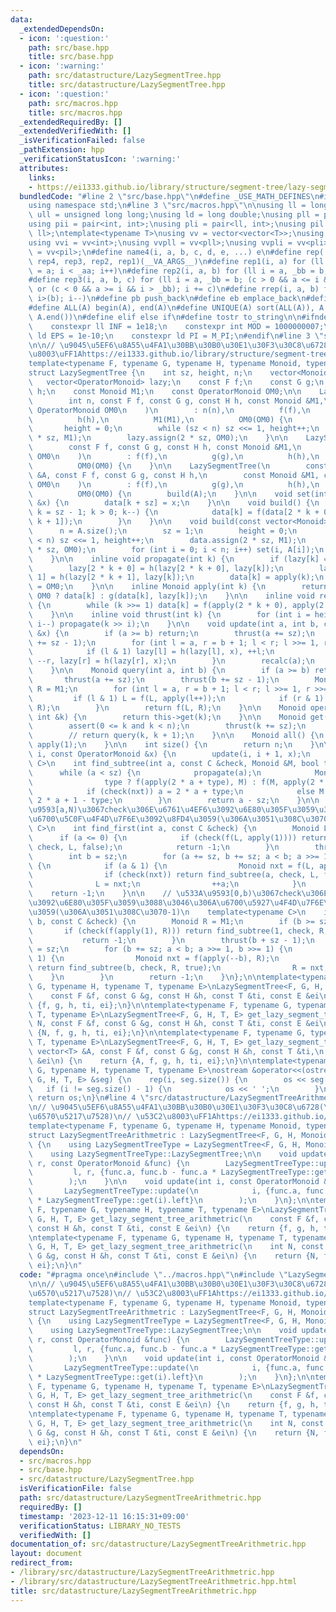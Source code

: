 ```yaml
---
data:
  _extendedDependsOn:
  - icon: ':question:'
    path: src/base.hpp
    title: src/base.hpp
  - icon: ':warning:'
    path: src/datastructure/LazySegmentTree.hpp
    title: src/datastructure/LazySegmentTree.hpp
  - icon: ':question:'
    path: src/macros.hpp
    title: src/macros.hpp
  _extendedRequiredBy: []
  _extendedVerifiedWith: []
  _isVerificationFailed: false
  _pathExtension: hpp
  _verificationStatusIcon: ':warning:'
  attributes:
    links:
    - https://ei1333.github.io/library/structure/segment-tree/lazy-segment-tree.cpp
  bundledCode: "#line 2 \"src/base.hpp\"\n#define _USE_MATH_DEFINES\n#include <bits/stdc++.h>\n\
    using namespace std;\n#line 3 \"src/macros.hpp\"\n\nusing ll = long long;\nusing\
    \ ull = unsigned long long;\nusing ld = long double;\nusing pll = pair<ll, ll>;\n\
    using pii = pair<int, int>;\nusing pli = pair<ll, int>;\nusing pil = pair<int,\
    \ ll>;\ntemplate<typename T>\nusing vv = vector<vector<T>>;\nusing vvl = vv<ll>;\n\
    using vvi = vv<int>;\nusing vvpll = vv<pll>;\nusing vvpli = vv<pli>;\nusing vvpil\
    \ = vv<pil>;\n#define name4(i, a, b, c, d, e, ...) e\n#define rep(...) name4(__VA_ARGS__,\
    \ rep4, rep3, rep2, rep1)(__VA_ARGS__)\n#define rep1(i, a) for (ll i = 0, _aa\
    \ = a; i < _aa; i++)\n#define rep2(i, a, b) for (ll i = a, _bb = b; i < _bb; i++)\n\
    #define rep3(i, a, b, c) for (ll i = a, _bb = b; (c > 0 && a <= i && i < _bb)\
    \ or (c < 0 && a >= i && i > _bb); i += c)\n#define rrep(i, a, b) for (ll i=(a);\
    \ i>(b); i--)\n#define pb push_back\n#define eb emplace_back\n#define mkp make_pair\n\
    #define ALL(A) begin(A), end(A)\n#define UNIQUE(A) sort(ALL(A)), A.erase(unique(ALL(A)),\
    \ A.end())\n#define elif else if\n#define tostr to_string\n\n#ifndef CONSTANTS\n\
    \    constexpr ll INF = 1e18;\n    constexpr int MOD = 1000000007;\n    constexpr\
    \ ld EPS = 1e-10;\n    constexpr ld PI = M_PI;\n#endif\n#line 3 \"src/datastructure/LazySegmentTree.hpp\"\
    \n\n// \u9045\u5EF6\u8A55\u4FA1\u30BB\u30B0\u30E1\u30F3\u30C8\u6728\n// \u53C2\
    \u8003\uFF1Ahttps://ei1333.github.io/library/structure/segment-tree/lazy-segment-tree.cpp\n\
    template<typename F, typename G, typename H, typename Monoid, typename OperatorMonoid>\n\
    struct LazySegmentTree {\n    int sz, height, n;\n    vector<Monoid> data;\n \
    \   vector<OperatorMonoid> lazy;\n    const F f;\n    const G g;\n    const H\
    \ h;\n    const Monoid M1;\n    const OperatorMonoid OM0;\n\n    LazySegmentTree(\n\
    \        int n, const F f, const G g, const H h, const Monoid &M1,\n        const\
    \ OperatorMonoid OM0\n    )\n        : n(n),\n          f(f),\n          g(g),\n\
    \          h(h),\n          M1(M1),\n          OM0(OM0) {\n        sz = 1;\n \
    \       height = 0;\n        while (sz < n) sz <<= 1, height++;\n        data.assign(2\
    \ * sz, M1);\n        lazy.assign(2 * sz, OM0);\n    }\n\n    LazySegmentTree(\n\
    \        const F f, const G g, const H h, const Monoid &M1,\n        const OperatorMonoid\
    \ OM0\n    )\n        : f(f),\n          g(g),\n          h(h),\n          M1(M1),\n\
    \          OM0(OM0) {\n    }\n\n    LazySegmentTree(\n        const vector<Monoid>\
    \ &A, const F f, const G g, const H h,\n        const Monoid &M1, const OperatorMonoid\
    \ OM0\n    )\n        : f(f),\n          g(g),\n          h(h),\n          M1(M1),\n\
    \          OM0(OM0) {\n        build(A);\n    }\n\n    void set(int k, const Monoid\
    \ &x) {\n        data[k + sz] = x;\n    }\n\n    void build() {\n        for (int\
    \ k = sz - 1; k > 0; k--) {\n            data[k] = f(data[2 * k + 0], data[2 *\
    \ k + 1]);\n        }\n    }\n\n    void build(const vector<Monoid> &A) {\n  \
    \      n = A.size();\n        sz = 1;\n        height = 0;\n        while (sz\
    \ < n) sz <<= 1, height++;\n        data.assign(2 * sz, M1);\n        lazy.assign(2\
    \ * sz, OM0);\n        for (int i = 0; i < n; i++) set(i, A[i]);\n        build();\n\
    \    }\n\n    inline void propagate(int k) {\n        if (lazy[k] == OM0) return;\n\
    \        lazy[2 * k + 0] = h(lazy[2 * k + 0], lazy[k]);\n        lazy[2 * k +\
    \ 1] = h(lazy[2 * k + 1], lazy[k]);\n        data[k] = apply(k);\n        lazy[k]\
    \ = OM0;\n    }\n\n    inline Monoid apply(int k) {\n        return lazy[k] ==\
    \ OM0 ? data[k] : g(data[k], lazy[k]);\n    }\n\n    inline void recalc(int k)\
    \ {\n        while (k >>= 1) data[k] = f(apply(2 * k + 0), apply(2 * k + 1));\n\
    \    }\n\n    inline void thrust(int k) {\n        for (int i = height; i > 0;\
    \ i--) propagate(k >> i);\n    }\n\n    void update(int a, int b, const OperatorMonoid\
    \ &x) {\n        if (a >= b) return;\n        thrust(a += sz);\n        thrust(b\
    \ += sz - 1);\n        for (int l = a, r = b + 1; l < r; l >>= 1, r >>= 1) {\n\
    \            if (l & 1) lazy[l] = h(lazy[l], x), ++l;\n            if (r & 1)\
    \ --r, lazy[r] = h(lazy[r], x);\n        }\n        recalc(a);\n        recalc(b);\n\
    \    }\n\n    Monoid query(int a, int b) {\n        if (a >= b) return M1;\n \
    \       thrust(a += sz);\n        thrust(b += sz - 1);\n        Monoid L = M1,\
    \ R = M1;\n        for (int l = a, r = b + 1; l < r; l >>= 1, r >>= 1) {\n   \
    \         if (l & 1) L = f(L, apply(l++));\n            if (r & 1) R = f(apply(--r),\
    \ R);\n        }\n        return f(L, R);\n    }\n\n    Monoid operator[](const\
    \ int &k) {\n        return this->get(k);\n    }\n\n    Monoid get(int k) {\n\
    \        assert(0 <= k and k < n);\n        thrust(k += sz);\n        return apply(k);\n\
    \        // return query(k, k + 1);\n    }\n\n    Monoid all() {\n        return\
    \ apply(1);\n    }\n\n    int size() {\n        return n;\n    }\n\n    void update(int\
    \ i, const OperatorMonoid &x) {\n        update(i, i + 1, x);\n    }\n\n    template<typename\
    \ C>\n    int find_subtree(int a, const C &check, Monoid &M, bool type) {\n  \
    \      while (a < sz) {\n            propagate(a);\n            Monoid nxt =\n\
    \                type ? f(apply(2 * a + type), M) : f(M, apply(2 * a + type));\n\
    \            if (check(nxt)) a = 2 * a + type;\n            else M = nxt, a =\
    \ 2 * a + 1 - type;\n        }\n        return a - sz;\n    }\n\n    // \u533A\
    \u9593[a,N)\u3067check\u306E\u6761\u4EF6\u3092\u6E80\u305F\u3059\u3088\u3046\u306A\
    \u6700\u5C0F\u4F4D\u7F6E\u3092\u8FD4\u3059(\u306A\u3051\u308C\u3070-1)\n    template<typename\
    \ C>\n    int find_first(int a, const C &check) {\n        Monoid L = M1;\n  \
    \      if (a <= 0) {\n            if (check(f(L, apply(1)))) return find_subtree(1,\
    \ check, L, false);\n            return -1;\n        }\n        thrust(a + sz);\n\
    \        int b = sz;\n        for (a += sz, b += sz; a < b; a >>= 1, b >>= 1)\
    \ {\n            if (a & 1) {\n                Monoid nxt = f(L, apply(a));\n\
    \                if (check(nxt)) return find_subtree(a, check, L, false);\n  \
    \              L = nxt;\n                ++a;\n            }\n        }\n    \
    \    return -1;\n    }\n\n    // \u533A\u9593[0,b)\u3067check\u306E\u6761\u4EF6\
    \u3092\u6E80\u305F\u3059\u3088\u3046\u306A\u6700\u5927\u4F4D\u7F6E\u3092\u8FD4\
    \u3059(\u306A\u3051\u308C\u3070-1)\n    template<typename C>\n    int find_last(int\
    \ b, const C &check) {\n        Monoid R = M1;\n        if (b >= sz) {\n     \
    \       if (check(f(apply(1), R))) return find_subtree(1, check, R, true);\n \
    \           return -1;\n        }\n        thrust(b + sz - 1);\n        int a\
    \ = sz;\n        for (b += sz; a < b; a >>= 1, b >>= 1) {\n            if (b &\
    \ 1) {\n                Monoid nxt = f(apply(--b), R);\n                if (check(nxt))\
    \ return find_subtree(b, check, R, true);\n                R = nxt;\n        \
    \    }\n        }\n        return -1;\n    }\n};\n\ntemplate<typename F, typename\
    \ G, typename H, typename T, typename E>\nLazySegmentTree<F, G, H, T, E> get_lazy_segment_tree(\n\
    \    const F &f, const G &g, const H &h, const T &ti, const E &ei\n) {\n    return\
    \ {f, g, h, ti, ei};\n}\n\ntemplate<typename F, typename G, typename H, typename\
    \ T, typename E>\nLazySegmentTree<F, G, H, T, E> get_lazy_segment_tree(\n    int\
    \ N, const F &f, const G &g, const H &h, const T &ti, const E &ei\n) {\n    return\
    \ {N, f, g, h, ti, ei};\n}\n\ntemplate<typename F, typename G, typename H, typename\
    \ T, typename E>\nLazySegmentTree<F, G, H, T, E> get_lazy_segment_tree(\n    const\
    \ vector<T> &A, const F &f, const G &g, const H &h, const T &ti,\n    const E\
    \ &ei\n) {\n    return {A, f, g, h, ti, ei};\n}\n\ntemplate<typename F, typename\
    \ G, typename H, typename T, typename E>\nostream &operator<<(ostream &os, LazySegmentTree<F,\
    \ G, H, T, E> &seg) {\n    rep(i, seg.size()) {\n        os << seg[i];\n     \
    \   if (i != seg.size() - 1) {\n            os << ' ';\n        }\n    }\n   \
    \ return os;\n}\n#line 4 \"src/datastructure/LazySegmentTreeArithmetric.hpp\"\n\
    \n// \u9045\u5EF6\u8A55\u4FA1\u30BB\u30B0\u30E1\u30F3\u30C8\u6728(\u7B49\u5DEE\
    \u6570\u5217\u7528)\n// \u53C2\u8003\uFF1Ahttps://ei1333.github.io/library/structure/segment-tree/lazy-segment-tree.cpp\n\
    template<typename F, typename G, typename H, typename Monoid, typename OperatorMonoid>\n\
    struct LazySegmentTreeArithmetric : LazySegmentTree<F, G, H, Monoid, OperatorMonoid>\
    \ {\n    using LazySegmentTreeType = LazySegmentTree<F, G, H, Monoid, OperatorMonoid>;\n\
    \    using LazySegmentTreeType::LazySegmentTree;\n\n    void update(int l, int\
    \ r, const OperatorMonoid &func) {\n        LazySegmentTreeType::update(\n   \
    \         l, r, {func.a, func.b - func.a * LazySegmentTreeType::get(l).left}\n\
    \        );\n    }\n\n    void update(int i, const OperatorMonoid &func) {\n \
    \       LazySegmentTreeType::update(\n            i, {func.a, func.b - func.a\
    \ * LazySegmentTreeType::get(i).left}\n        );\n    }\n};\n\ntemplate<typename\
    \ F, typename G, typename H, typename T, typename E>\nLazySegmentTreeArithmetric<F,\
    \ G, H, T, E> get_lazy_segment_tree_arithmetric(\n    const F &f, const G &g,\
    \ const H &h, const T &ti, const E &ei\n) {\n    return {f, g, h, ti, ei};\n}\n\
    \ntemplate<typename F, typename G, typename H, typename T, typename E>\nLazySegmentTreeArithmetric<F,\
    \ G, H, T, E> get_lazy_segment_tree_arithmetric(\n    int N, const F &f, const\
    \ G &g, const H &h, const T &ti, const E &ei\n) {\n    return {N, f, g, h, ti,\
    \ ei};\n}\n"
  code: "#pragma once\n#include \"../macros.hpp\"\n#include \"LazySegmentTree.hpp\"\
    \n\n// \u9045\u5EF6\u8A55\u4FA1\u30BB\u30B0\u30E1\u30F3\u30C8\u6728(\u7B49\u5DEE\
    \u6570\u5217\u7528)\n// \u53C2\u8003\uFF1Ahttps://ei1333.github.io/library/structure/segment-tree/lazy-segment-tree.cpp\n\
    template<typename F, typename G, typename H, typename Monoid, typename OperatorMonoid>\n\
    struct LazySegmentTreeArithmetric : LazySegmentTree<F, G, H, Monoid, OperatorMonoid>\
    \ {\n    using LazySegmentTreeType = LazySegmentTree<F, G, H, Monoid, OperatorMonoid>;\n\
    \    using LazySegmentTreeType::LazySegmentTree;\n\n    void update(int l, int\
    \ r, const OperatorMonoid &func) {\n        LazySegmentTreeType::update(\n   \
    \         l, r, {func.a, func.b - func.a * LazySegmentTreeType::get(l).left}\n\
    \        );\n    }\n\n    void update(int i, const OperatorMonoid &func) {\n \
    \       LazySegmentTreeType::update(\n            i, {func.a, func.b - func.a\
    \ * LazySegmentTreeType::get(i).left}\n        );\n    }\n};\n\ntemplate<typename\
    \ F, typename G, typename H, typename T, typename E>\nLazySegmentTreeArithmetric<F,\
    \ G, H, T, E> get_lazy_segment_tree_arithmetric(\n    const F &f, const G &g,\
    \ const H &h, const T &ti, const E &ei\n) {\n    return {f, g, h, ti, ei};\n}\n\
    \ntemplate<typename F, typename G, typename H, typename T, typename E>\nLazySegmentTreeArithmetric<F,\
    \ G, H, T, E> get_lazy_segment_tree_arithmetric(\n    int N, const F &f, const\
    \ G &g, const H &h, const T &ti, const E &ei\n) {\n    return {N, f, g, h, ti,\
    \ ei};\n}\n"
  dependsOn:
  - src/macros.hpp
  - src/base.hpp
  - src/datastructure/LazySegmentTree.hpp
  isVerificationFile: false
  path: src/datastructure/LazySegmentTreeArithmetric.hpp
  requiredBy: []
  timestamp: '2023-12-11 16:15:31+09:00'
  verificationStatus: LIBRARY_NO_TESTS
  verifiedWith: []
documentation_of: src/datastructure/LazySegmentTreeArithmetric.hpp
layout: document
redirect_from:
- /library/src/datastructure/LazySegmentTreeArithmetric.hpp
- /library/src/datastructure/LazySegmentTreeArithmetric.hpp.html
title: src/datastructure/LazySegmentTreeArithmetric.hpp
---
```

